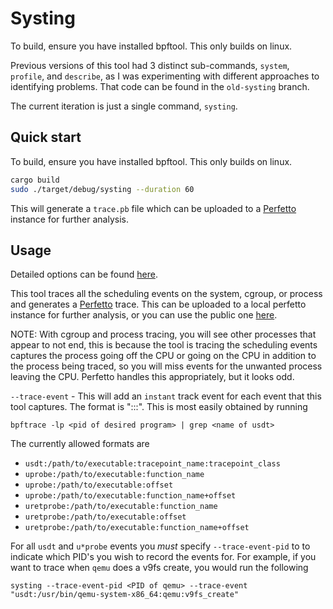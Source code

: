# Systing

To build, ensure you have installed bpftool. This only builds on linux.

Previous versions of this tool had 3 distinct sub-commands, `system`, `profile`,
and `describe`, as I was experimenting with different approaches to identifying
problems.  That code can be found in the `old-systing` branch.

The current iteration is just a single command, `systing`.

## Quick start

To build, ensure you have installed bpftool. This only builds on linux.

```bash
cargo build
sudo ./target/debug/systing --duration 60
```

This will generate a `trace.pb` file which can be uploaded to a
[Perfetto](https://perfetto.dev/) instance for further analysis.

## Usage

Detailed options can be found [here](docs/USAGE.adoc).

This tool traces all the scheduling events on the system, cgroup, or process and
generates a [Perfetto](https://perfetto.dev/) trace.  This can be uploaded to a
local perfetto instance for further analysis, or you can use the public one
[here](https://ui.perfetto.dev/).

NOTE: With cgroup and process tracing, you will see other processes that appear
to not end, this is because the tool is tracing the scheduling events captures
the process going off the CPU or going on the CPU in addition to the process
being traced, so you will miss events for the unwanted process leaving the CPU.
Perfetto handles this appropriately, but it looks odd.

`--trace-event` - This will add an `instant` track event for each event that
this tool captures.  The format is "<trace type>:<optional
info>:<class>:<name>".  This is most easily obtained by running

```
bpftrace -lp <pid of desired program> | grep <name of usdt>
```

The currently allowed formats are

- `usdt:/path/to/executable:tracepoint_name:tracepoint_class`
- `uprobe:/path/to/executable:function_name`
- `uprobe:/path/to/executable:offset`
- `uprobe:/path/to/executable:function_name+offset`
- `uretprobe:/path/to/executable:function_name`
- `uretprobe:/path/to/executable:offset`
- `uretprobe:/path/to/executable:function_name+offset`

For all `usdt` and `u*probe` events you *must* specify `--trace-event-pid` to to
indicate which PID's you wish to record the events for. For example, if you want
to trace when `qemu` does a v9fs create, you would run the following

```
systing --trace-event-pid <PID of qemu> --trace-event "usdt:/usr/bin/qemu-system-x86_64:qemu:v9fs_create"
````
